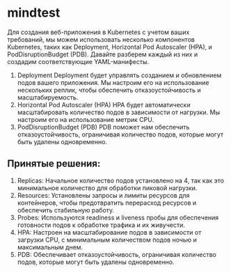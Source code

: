 # mindtest
Для создания веб-приложения в Kubernetes с учетом ваших требований, мы можем использовать несколько компонентов Kubernetes, таких как Deployment, Horizontal Pod Autoscaler (HPA), и PodDisruptionBudget (PDB). Давайте разберем каждый из них и создадим соответствующие YAML-манифесты.

1. Deployment
Deployment будет управлять созданием и обновлением подов вашего приложения. Мы настроим его на использование нескольких реплик, чтобы обеспечить отказоустойчивость и масштабируемость.
2. Horizontal Pod Autoscaler (HPA)
HPA будет автоматически масштабировать количество подов в зависимости от нагрузки. Мы настроим его на использование метрик CPU.
3. PodDisruptionBudget (PDB)
PDB поможет нам обеспечить отказоустойчивость, ограничивая количество подов, которые могут быть удалены одновременно.

## Принятые решения:
1. Replicas: Начальное количество подов установлено на 4, так как это минимальное количество для обработки пиковой нагрузки.
2. Resources: Установлены запросы и лимиты ресурсов для контейнеров, чтобы предотвратить перерасход ресурсов и обеспечить стабильную работу.
3. Probes: Используются readiness и liveness пробы для обеспечения готовности подов к обработке трафика и их живучести.
4. HPA: Настроен на масштабирование подов в зависимости от загрузки CPU, с минимальным количеством подов ночью и максимальным днем.
5. PDB: Обеспечивает отказоустойчивость, ограничивая количество подов, которые могут быть удалены одновременно.
